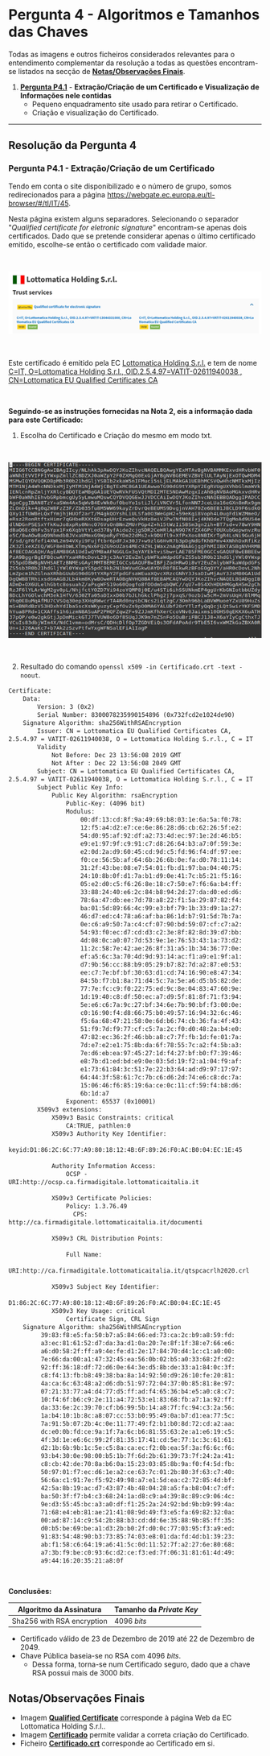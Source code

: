 # Pergunta 4 - Algoritmos e Tamanhos das Chaves

Todas as imagens e outros ficheiros considerados relevantes para o entendimento complementar da resolução a todas as questões encontram-se listados na secção de [**Notas/Observações Finais**](#notasobservações-finais).

1. [**Pergunta P4.1**](#pergunta-p41---extraçãocriação-de-um-certificado) - **Extração/Criação de um Certificado e Visualização de Informações nele contidas**
    - Pequeno enquadramento site usado para retirar o Certificado.
    - Criação e visualização do Certificado.
    
---

## Resolução da Pergunta 4

### Pergunta P4.1 - Extração/Criação de um Certificado

Tendo em conta o site disponibilizado e o número de grupo, somos redirecionados para a página https://webgate.ec.europa.eu/tl-browser/#/tl/IT/45.

Nesta página existem alguns separadores. Selecionando o separador "*Qualified certificate for eletronic signature*" encontram-se apenas dois certificados. Dado que se pretende considerar apenas o último certificado emitido, escolhe-se então o certificado com validade maior.

<br/>

<p align="center">
    <img src="Images/Qualified Certificate.png">
</p>


<br/>

 Este certificado é emitido pela EC [Lottomatica Holding S.r.l.](https://webgate.ec.europa.eu/tl-browser/#/tl/IT/45) e tem de nome [C=IT, O=Lottomatica Holding S.r.l., OID.2.5.4.97=VATIT-02611940038
, CN=Lottomatica EU Qualified Certificates CA](https://webgate.ec.europa.eu/tl-browser/#/tl/IT/45/2)

<br/>

**Seguindo-se as instruções fornecidas na Nota 2, eis a informação dada para este Certificado:**

1. Escolha do Certificado e Criação do mesmo em modo txt.

<br/>

<p align="center">
    <img width="519" height="349" src="Images/Certificado.png">
</p>


<br/>

2. Resultado do comando `openssl x509 -in Certificado.crt -text -noout`.

```
Certificate:
    Data:
        Version: 3 (0x2)
        Serial Number: 8300078235990154896 (0x732fcd2e1024de90)
    Signature Algorithm: sha256WithRSAEncryption
        Issuer: CN = Lottomatica EU Qualified Certificates CA, 2.5.4.97 = VATIT-02611940038, O = Lottomatica Holding S.r.l., C = IT
        Validity
            Not Before: Dec 23 13:56:08 2019 GMT
            Not After : Dec 22 13:56:08 2049 GMT
        Subject: CN = Lottomatica EU Qualified Certificates CA, 2.5.4.97 = VATIT-02611940038, O = Lottomatica Holding S.r.l., C = IT
        Subject Public Key Info:
            Public Key Algorithm: rsaEncryption
                Public-Key: (4096 bit)
                Modulus:
                    00:df:13:cd:8f:9a:49:69:b8:03:1e:6a:5a:f0:78:
                    12:f5:a4:d2:e7:ce:6e:86:28:d6:cb:62:26:5f:e2:
                    54:d0:95:af:92:df:a2:73:4d:ec:97:1e:2d:46:b5:
                    e9:e1:97:9f:c9:91:c7:d8:26:64:b3:a7:0f:59:3e:
                    e2:0d:2a:d9:60:45:cd:9d:c5:fd:96:f4:df:97:ee:
                    f0:ce:56:5b:af:64:6b:26:6b:0e:fa:d0:78:11:14:
                    31:2f:43:be:08:e7:54:01:fb:d1:97:ba:04:40:75:
                    24:10:8b:0f:d1:7a:b1:d9:0e:41:7c:b5:21:f5:16:
                    05:e2:d0:c5:f6:26:8e:18:c7:50:e7:f6:6a:b4:ff:
                    33:88:24:40:e6:2c:84:b8:94:2d:27:da:d0:ed:d6:
                    78:6a:47:db:ee:7d:78:a8:22:f1:5a:29:87:82:f4:
                    ba:01:5d:89:66:4c:99:e3:bf:79:1b:33:d9:1a:27:
                    46:d7:ed:c4:78:a6:af:ba:86:1d:b7:91:5d:7b:7a:
                    0e:c6:a9:50:7a:c4:cf:07:90:bd:59:07:cf:c7:a2:
                    54:93:f0:ec:d7:cd:d3:c2:3e:8f:82:8d:39:d7:bb:
                    4d:08:0c:a0:07:7d:53:9e:1e:76:53:43:1a:73:d2:
                    11:2c:58:7e:42:ae:26:8f:31:a5:1b:34:36:77:0e:
                    ef:a5:6c:3a:70:4d:9d:93:14:ac:f1:a9:e1:9f:a1:
                    d7:9b:56:cc:88:b9:05:29:b7:82:7d:a2:87:e0:53:
                    ee:c7:7e:bf:bf:30:63:d1:cd:74:16:90:e8:47:34:
                    84:5b:f7:b1:8a:71:d4:5c:7a:5e:a6:d5:b5:82:de:
                    77:7e:fc:c9:f0:22:75:ed:9c:8e:04:83:47:60:9e:
                    1d:19:40:c8:df:50:ec:a7:d9:5f:81:8f:71:f3:94:
                    5e:e6:c6:7a:9c:27:bf:34:6e:7b:90:bf:f3:00:0e:
                    c0:16:90:f4:d8:66:75:b0:49:57:16:94:32:6c:46:
                    f5:6a:68:47:21:58:0e:6d:b6:74:cb:36:fa:4f:43:
                    51:f9:7d:f9:77:cf:c5:7a:2c:f0:d0:48:2a:b4:e0:
                    47:82:ec:36:2f:46:bb:a8:c7:7f:fb:1d:fe:01:7a:
                    7d:e7:e2:e1:75:8b:da:6f:78:55:7c:a2:f4:5b:a3:
                    7e:d6:eb:ea:97:45:27:1d:f4:27:bf:b0:f7:39:46:
                    e8:7b:d1:ed:bd:e9:0e:03:5d:19:f2:a1:04:f9:af:
                    e1:73:61:84:3c:51:7e:22:b3:64:ad:d9:97:17:97:
                    64:44:3f:58:61:7c:7b:c6:d6:2d:74:e6:c8:dc:7a:
                    15:06:46:f6:85:19:6a:ce:0c:11:cf:59:f4:b8:d6:
                    6b:1d:a7
                Exponent: 65537 (0x10001)
        X509v3 extensions:
            X509v3 Basic Constraints: critical
                CA:TRUE, pathlen:0
            X509v3 Authority Key Identifier: 
                keyid:D1:86:2C:6C:77:A9:80:18:12:4B:6F:89:26:F0:AC:B0:04:EC:1E:45

            Authority Information Access: 
                OCSP - URI:http://ocsp.ca.firmadigitale.lottomaticaitalia.it

            X509v3 Certificate Policies: 
                Policy: 1.3.76.49
                  CPS: http://ca.firmadigitale.lottomaticaitalia.it/documenti

            X509v3 CRL Distribution Points: 

                Full Name:
                  URI:http://ca.firmadigitale.lottomaticaitalia.it/qtspcacrlh2020.crl

            X509v3 Subject Key Identifier: 
                D1:86:2C:6C:77:A9:80:18:12:4B:6F:89:26:F0:AC:B0:04:EC:1E:45
            X509v3 Key Usage: critical
                Certificate Sign, CRL Sign
    Signature Algorithm: sha256WithRSAEncryption
         39:83:f8:e5:fa:50:b7:a5:84:66:ed:73:ca:2c:b9:a8:59:fd:
         a3:ec:81:61:52:d7:da:3a:d1:0a:20:7e:8f:1f:38:e7:66:e6:
         a6:d0:58:2f:ff:a9:4e:fe:d1:2e:17:84:70:d4:1c:c1:a0:00:
         7e:66:da:00:a1:47:32:45:ea:56:0b:02:b5:a0:33:68:2f:d2:
         92:ff:36:18:df:72:d6:0e:64:3e:d5:8b:de:33:a1:84:0c:3f:
         c8:f4:13:fb:b8:49:38:ba:8a:14:92:50:d9:26:10:fe:20:81:
         4a:ca:6c:63:48:a2:d6:db:51:97:72:04:37:0b:85:81:8e:97:
         07:21:33:77:a4:d4:77:d5:ff:ad:f4:65:36:b4:e5:a0:c8:c7:
         10:f4:6f:b6:c9:2e:11:a4:72:53:e1:83:68:fb:a7:1a:92:ff:
         da:33:6e:2c:39:70:cf:b6:99:5b:14:a8:7f:fc:94:c3:2a:56:
         1a:b4:10:1b:8c:a8:07:cc:53:b0:95:49:0a:b7:d1:ea:77:5c:
         7a:91:5b:07:2b:4c:0e:11:77:49:f2:b1:b0:8d:72:cd:a2:aa:
         dc:e0:0b:fd:ce:9a:1f:7a:6c:b6:81:55:63:2e:a1:e6:19:c5:
         4f:3d:1e:e6:6c:99:2f:81:35:17:41:cd:5e:77:1c:3c:61:61:
         d2:1b:6b:9b:1c:5e:c5:8a:ca:ec:f2:0b:ea:5f:3a:f6:6c:f6:
         93:b4:30:0e:98:00:b5:1b:7f:6d:2b:61:39:73:7f:24:2a:41:
         c8:cb:42:de:70:8a:b6:0a:15:23:03:85:8b:9a:f0:f4:5d:fb:
         50:97:01:f7:ec:d6:1e:a2:ce:63:7c:01:2b:80:3f:63:c7:40:
         56:6a:c1:91:7e:f5:92:49:98:a7:e1:5d:ea:c2:72:85:4d:bf:
         42:5a:8b:19:ac:d7:43:87:4b:48:04:28:a5:fa:b8:04:c7:df:
         ba:50:3f:f7:b4:c3:68:24:1a:d8:c9:a4:39:8c:89:c9:06:4c:
         9e:d3:55:45:bc:a3:a0:df:f1:25:2a:24:92:bd:9b:b9:99:4a:
         71:68:e4:eb:81:ae:21:41:08:9d:49:f3:e5:fa:69:82:32:0a:
         00:ad:87:14:c9:54:2b:88:b3:cd:dd:6e:35:88:9b:85:ff:35:
         d0:b5:be:69:be:a1:d3:2b:b0:2f:d0:0c:77:03:95:f3:a9:ed:
         91:83:54:48:90:b3:73:85:74:03:e8:01:da:fd:4d:b1:39:23:
         ab:f1:58:c6:64:19:a6:41:5c:0d:11:52:7f:a2:27:6e:80:68:
         a7:3b:f9:be:c0:93:6c:d2:ce:f3:ed:7f:06:31:81:61:4d:49:
         a9:44:16:20:35:21:a8:0f
```

<br/>

**Conclusões:**

| Algoritmo da Assinatura    | Tamanho da *Private Key* |
| -------------------------- | ------------------------ |
| Sha256 with RSA encryption | 4096 *bits*              |

- Certificado válido de 23 de Dezembro de 2019 até 22 de Dezembro de 2049.
- Chave Pública baseia-se no RSA com 4096 *bits*.
  - Dessa forma, torna-se num Certificado seguro, dado que a chave RSA possui mais de 3000 *bits*.

## Notas/Observações Finais

- Imagem [**Qualified Certificate**](https://github.com/uminho-miei-engseg-19-20/Grupo5/blob/master/Trabalhos%20Pr%C3%A1ticos/TP1/P4%20-%20Algoritmos%20e%20Tamanhos%20das%20Chaves/Images/Qualified%20Certificate.png) corresponde à página Web da EC Lottomatica Holding S.r.l..
- Imagem [**Certificado**](https://github.com/uminho-miei-engseg-19-20/Grupo5/blob/master/Trabalhos%20Pr%C3%A1ticos/TP1/P4%20-%20Algoritmos%20e%20Tamanhos%20das%20Chaves/Images/Certificado.png) permite validar a correta criação do Certificado.
- Ficheiro [**Certificado.crt**](https://github.com/uminho-miei-engseg-19-20/Grupo5/blob/master/Trabalhos%20Pr%C3%A1ticos/TP1/P4%20-%20Algoritmos%20e%20Tamanhos%20das%20Chaves/Certificado.crt) corresponde ao Certificado em si.
